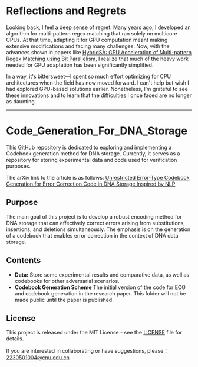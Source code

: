 # Reflections and Regrets

Looking back, I feel a deep sense of regret. Many years ago, I developed an algorithm for multi-pattern regex matching that ran solely on multicore CPUs. At that time, adapting it for GPU computation meant making extensive modifications and facing many challenges. Now, with the advances shown in papers like [HybridSA: GPU Acceleration of Multi-pattern Regex Matching using Bit Parallelism](https://dl.acm.org/doi/pdf/10.1145/3689771), I realize that much of the heavy work needed for GPU adaptation has been significantly simplified.

In a way, it's bittersweet—I spent so much effort optimizing for CPU architectures when the field has now moved forward. I can't help but wish I had explored GPU-based solutions earlier. Nonetheless, I’m grateful to see these innovations and to learn that the difficulties I once faced are no longer as daunting.


---

# Code_Generation_For_DNA_Storage

This GitHub repository is dedicated to exploring and implementing a Codebook generation method for DNA storage. Currently, it serves as a repository for storing experimental data and code used for verification purposes.

The arXiv link to the article is as follows: [Unrestricted Error-Type Codebook Generation for Error Correction Code in DNA Storage Inspired by NLP](https://arxiv.org/abs/2401.15915) 
## Purpose

The main goal of this project is to develop a robust encoding method for DNA storage that can effectively correct errors arising from substitutions, insertions, and deletions simultaneously. The emphasis is on the generation of a codebook that enables error correction in the context of DNA data storage.

## Contents
- **Data:** Store some experimental results and comparative data, as well as codebooks for other adversarial scenarios.
- **Codebook Generation Scheme** The initial version of the code for ECG and codebook generation in the research paper. This folder will not be made public until the paper is published. 
 

## License

This project is released under the MIT License - see the [LICENSE](LICENSE) file for details.

If you are interested in collaborating or have suggestions, please：
[2230501004@cnu.edu.cn](mailto:2230501004@cnu.edu.cn)
